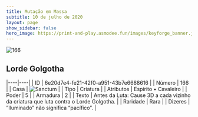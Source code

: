 ```yaml
---
title: Mutação em Massa
subtitle: 10 de julho de 2020
layout: page
show_sidebar: false
hero_image: https://print-and-play.asmodee.fun/images/keyforge_banner.jpg
---
```


![166](https://cdn.keyforgegame.com/media/card_front/pt/479_166_VXMWR7MR5CW9_pt.png)

## Lorde Golgotha

|----|----|
| ID | 6e20d7e4-fe21-42f0-a951-43b7e6688616 |
| Número | 166 |
| Casa | ![Sanctum](https://archonarcana.com/images/thumb/c/c7/Sanctum.png/22px-Sanctum.png "Santuário") |
| Tipo | Criatura |
| Atributos | Espírito • Cavaleiro |
| Poder | 5 |
| Armadura | 2 |
| Texto | Antes da Luta: Cause 3D a cada vizinho da criatura que luta contra   o Lorde Golgotha. |
| Raridade | Rara |
| Dizeres | ”Iluminado” não significa “pacífico”. |
